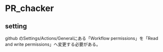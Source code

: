# PR_chacker

## setting
github のSettings/Actions/Generalにある「Workflow permissions」を「Read and write permissions」へ変更する必要がある。

